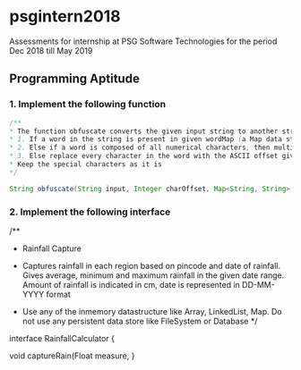 # psgintern2018
Assessments for internship at PSG Software Technologies for the period Dec 2018 till May 2019

## Programming Aptitude

### 1. Implement the following function

```Java
/**
* The function obfuscate converts the given input string to another string based on the following logic in the given order
* 1. If a word in the string is present in given wordMap (a Map data structure having key - value pair, replace the word with its corresponding value in the wordMap in the output string
* 2. Else if a word is composed of all numerical characters, then multiply that number with the number in "charOffset" parameter and place it in output string
* 3. Else replace every character in the word with the ASCII offset given in charOffset. For instance charOffset of 2 applied on A (ascii value 65) is C
* Keep the special characters as it is
*/

String obfuscate(String input, Integer charOffset, Map<String, String> wordMap);
```

### 2. Implement the following interface
/**
* Rainfall Capture
* Captures rainfall in each region based on pincode and date of rainfall. Gives average, minimum and maximum rainfall in the given date range. Amount of rainfall is indicated in cm, date is represented in DD-MM-YYYY format

* Use any of the inmemory datastructure like Array, LinkedList, Map. Do not use any persistent data store like FileSystem or Database
*/

interface RainfallCalculator {
  
  void captureRain(Float measure, 
}
